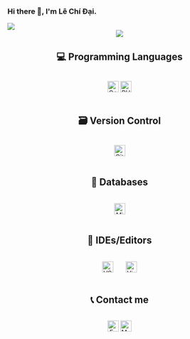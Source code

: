 ### Hi there 👋, I'm Lê Chí Đại.
<img src="https://user-images.githubusercontent.com/73097560/115834477-dbab4500-a447-11eb-908a-139a6edaec5c.gif">
<div style="display: flex; justify-content: center;"><img src="https://readme-typing-svg.herokuapp.com/?lines=I+am+what+I+am" style="margin: auto;"></div>

<h2 align="center">💻 Programming Languages</h2>
<br>
<div align="center">
    <div>
        <img src="https://img.shields.io/badge/C++-00599C?logo=c%2B%2B&logoColor=white&style=plastic" alt="C++" height="25" />
        <img src="https://img.shields.io/badge/-PHP-777BB4?logo=php&logoColor=white&style=plastic" alt="PHP" height="25" />
    </div>
</div>
<br>

<h2 align="center">🗃 Version Control</h2>
<br>
<div align="center">
    <div>
        <img src="https://img.shields.io/badge/github-181717?logo=github&logoColor=white&style=plastic" alt="Github" height="25" />
    </div>
<br>
  
<h2 align="center">💾 Databases</h2>
<br>
<div align="center">
    <div>
        <img src="https://img.shields.io/badge/Microsoft%20SQL%20Sever-CC2927?logo=microsoft%20sql%20server&logoColor=white&style=plastic" alt="Micrsoft SQL" height="25" />
    </div>
<br>
  
<h2 align="center">🧰 IDEs/Editors</h2>
<br>
<div align="center">
    <div>
        <img src="https://img.shields.io/badge/Visual%20Studio%20Code-0078d7?logo=visual-studio-code&logoColor=white&style=plastic" alt="VSCode" height="25" />
        <img src="https://img.shields.io/badge/Visual%20Studio-5C2D91?logo=visual-studio&logoColor=white&style=plastic" alt="Visual studio" height="25" style="margin-left: 25px; />
        <img src="https://img.shields.io/badge/Sublime%20Text-FF9800?logo=sublime-text&logoColor=white&style=plastic" alt="Sublime text" height="25" style="margin-left: 25px;" />
    </div>
</div>
<br>
 
<h2 align="center">📞 Contact me </h2>
<br>
<div align="center">
    <a href="https://www.facebook.com/KaiosTheFox" target="_blank"><img src="https://img.shields.io/badge/Facebook-%231877F2?logo=Facebook&logoColor=white&style=plastic" alt="Facebook" height="25"></a>
    <a href="mailto:lechidaitp@gmail.com" target="_blank"><img src="https://img.shields.io/badge/Gmail-D14836?logo=gmail&logoColor=white&style=plastic" alt="Mail" height="25"></a>
</div>
 
  
  
  
  
  
